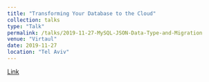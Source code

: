 ```yaml
---
title: "Transforming Your Database to the Cloud"
collection: talks
type: "Talk"
permalink: /talks/2019-11-27-MySQL-JSON-Data-Type-and-Migration
venue: "Virtaul"
date: 2019-11-27
location: "Tel Aviv"
---
```




[Link](https://youtu.be/YjaSi-w-nyE?t=804)